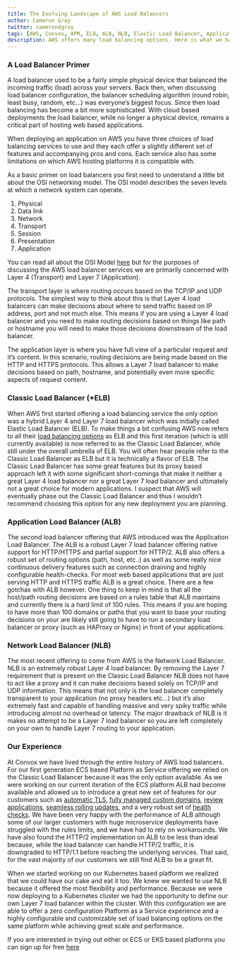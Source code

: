 ```yaml
---
title: The Evolving Landscape of AWS Load Balancers
author: Cameron Gray
twitter: camerondgray
tags: [AWS, Convox, APM, ELB, ALB, NLB, Elastic Load Balancer, Application Load Balancer, Network Load Balancer]
description: AWS offers many load balancing options. Here is what we have learned from building platforms using all of them.
---
```


### A Load Balancer Primer
A load balancer used to be a fairly simple physical device that balanced the incoming traffic (load) across your servers. Back then, when discussing load balancer configuration, the balancer scheduling algorithm (round robin, least busy, random, etc…) was everyone’s biggest focus. Since then load balancing has become a bit more sophisticated. With cloud based deployments the load balancer, while no longer a physical device, remains a critical part of hosting web based applications.

When deploying an application on AWS you have three choices of load balancing services to use and they each offer a slightly different set of features and accompanying pros and cons. Each service also has some limitations on which AWS hosting platforms it is compatible with. 

As a basic primer on load balancers you first need to understand a little bit about the OSI networking model. The OSI model describes the seven levels at which a network system can operate.

1. Physical
2. Data link
3. Network
4. Transport
5. Session
6. Presentation
7. Application

You can read all about the OSI Model [here](https://www.networkworld.com/article/3239677/the-osi-model-explained-how-to-understand-and-remember-the-7-layer-network-model.html) but for the purposes of discussing the AWS load balancer services we are primarily concerned with Layer 4 (Transport) and Layer 7 (Application).

The transport layer is where routing occurs based on the TCP/IP and UDP protocols. The simplest way to think about this is that Layer 4 load balancers can make decisions about where to send traffic based on IP address, port and not much else. This means if you are using a Layer 4 load balancer and you need to make routing decisions based on things like path or hostname you will need to make those decisions downstream of the load balancer.

The application layer is where you have full view of a particular request and it’s content. In this scenario, routing decisions are being made based on the HTTP and HTTPS protocols. This allows a Layer 7 load balancer to make decisions based on path, hostname, and potentially even more specific aspects of request content. 

### Classic Load Balancer (*ELB)
When AWS first started offering a load balancing service the only option was a hybrid Layer 4 and Layer 7 load balancer which was initially called Elastic Load Balancer (ELB). To make things a bit confusing AWS now refers to all their [load balancing options](https://aws.amazon.com/elasticloadbalancing/) as ELB and this first iteration (which is still currently available) is now referred to as the Classic Load Balancer, while still under the overall umbrella of ELB. You will often hear people refer to the Classic Load Balancer as ELB but it is technically a flavor of ELB.  The Classic Load Balancer has some great features but its proxy based approach left it with some significant short-comings that make it neither a great Layer 4 load balancer nor a great Layer 7 load balancer and ultimately not a great choice for modern applications. I suspect that AWS will eventually phase out the Classic Load Balancer and thus I wouldn’t recommend choosing this option for any new deployment you are planning.

### Application Load Balancer (ALB)
The second load balancer offering that AWS introduced was the Application Load Balancer. The ALB is a robust Layer 7 load balancer offering native support for HTTP/HTTPS and partial support for HTTP/2. ALB also offers a robust set of routing options (path, host, etc..) as well as some really nice continuous delivery features such as connection draining and highly configurable health-checks. For most web based applications that are just serving HTTP and HTTPS traffic ALB is a great choice. There are a few gotchas with ALB however. One thing to keep in mind is that all the host/path routing decisions are based on a rules table that ALB maintains and currently there is a hard limit of 100 rules. This means if you are hoping to have more than 100 domains or paths that you want to base your routing decisions on your are likely still going to have to run a secondary load balancer or proxy (such as HAProxy or Nginx) in front of your applications.

### Network Load Balancer (NLB)
The most recent offering to come from AWS is the Network Load Balancer. NLB is an extremely robust Layer 4 load balancer. By removing the Layer 7 requirement that is present on the Classic Load Balancer NLB does not have to act like a proxy and it can make decisions based solely on TCP/IP and UDP information. This means that not only is the load balancer completely transparent to your application (no proxy headers etc…) but it’s also extremely fast and capable of handling massive and very spiky traffic while introducing almost no overhead or latency. The major drawback of NLB is it makes no attempt to be a Layer 7 load balancer so you are left completely on your own to handle Layer 7 routing to your application.

### Our Experience ###
At Convox we have lived through the entire history of AWS load balancers. For our first generation ECS based Platform as Service offering we relied on the Classic Load Balancer because it was the only option available. As we were working on our current iteration of the ECS platform ALB had become available and allowed us to introduce a great new set of features for our customers such as [automatic TLS](https://docs.convox.com/deployment/ssl), [fully managed custom domains](https://docs.convox.com/deployment/custom-domains), [review applications](https://docs.convox.com/console/workflows#review-workflows), [seamless rolling updates](https://docs.convox.com/deployment/rolling-updates), and a very robust set of [health checks](https://docs.convox.com/application/health-checks). We have been very happy with the performance of ALB although some of our larger customers with huge microservice deployments have struggled with the rules limits, and we have had to rely on workarounds. We have also found the HTTP/2 implementation on ALB to be less than ideal because, while the load balancer can handle HTTP/2 traffic, it is downgraded to HTTP/1.1 before reaching the underlying services. That said, for the vast majority of our customers we still find ALB to be a great fit.

When we started working on our Kubernetes based platform we realized that we could have our cake and eat it too. We knew we wanted to use NLB because it offered the most flexibility and performance. Because we were now deploying to a Kubernetes cluster we had the opportunity to define our own Layer 7 load balancer within the cluster. With this configuration we are able to offer a zero configuration Platform as a Service experience and a highly configurable and customizable set of load balancing options on the same platform while achieving great scale and performance. 

If you are interested in trying out either or ECS or EKS based platforms you can sign up for free [here](https://console.convox.com/signup)
